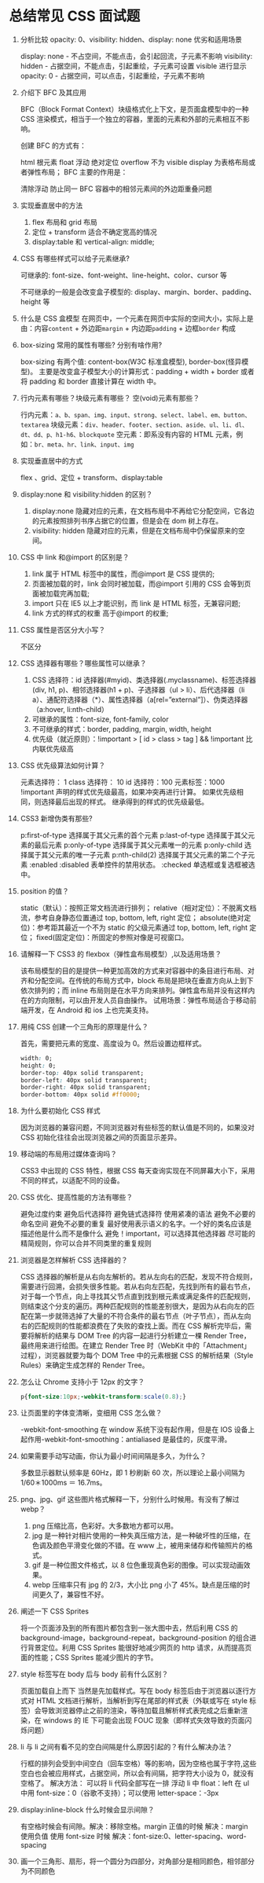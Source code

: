 # 总结常见 CSS 面试题

1. 分析比较 opacity: 0、visibility: hidden、display: none 优劣和适用场景

   display: none - 不占空间，不能点击，会引起回流，子元素不影响
   visibility: hidden - 占据空间，不能点击，引起重绘，子元素可设置 visible 进行显示
   opacity: 0 - 占据空间，可以点击，引起重绘，子元素不影响

2. 介绍下 BFC 及其应用

   BFC（Block Format Context）块级格式化上下文，是页面盒模型中的一种 CSS 渲染模式，相当于一个独立的容器，里面的元素和外部的元素相互不影响。

   创建 BFC 的方式有：

   html 根元素
   float 浮动
   绝对定位
   overflow 不为 visible
   display 为表格布局或者弹性布局；
   BFC 主要的作用是：

   清除浮动
   防止同一 BFC 容器中的相邻元素间的外边距重叠问题

3. 实现垂直居中的方法

   1. flex 布局和 grid 布局
   2. 定位 + transform 适合不确定宽高的情况
   3. display:table 和 vertical-align: middle;

4. CSS 有哪些样式可以给子元素继承?

   可继承的:
   font-size、font-weight、line-height、color、cursor 等

   不可继承的一般是会改变盒子模型的:
   display、margin、border、padding、height 等

5. 什么是 CSS 盒模型
   在网页中，一个元素在网页中实际的空间大小，实际上是由：内容`content` + 外边距`margin` + 内边距`padding` + 边框`border` 构成

6. box-sizing 常用的属性有哪些? 分别有啥作用?

   box-sizing 有两个值: content-box(W3C 标准盒模型), border-box(怪异模型)。
   主要是改变盒子模型大小的计算形式：padding + width + border 或者 将 padding 和 border 直接计算在 width 中。

7. 行内元素有哪些？块级元素有哪些？ 空(void)元素有那些？

   行内元素：`a、b、span、img、input、strong、select、label、em、button、textarea`
   块级元素：`div、header、footer、section、aside、ul、li、dl、dt、dd、p、h1-h6、blockquote`
   空元素：即系没有内容的 HTML 元素，例如：`br、meta、hr、link、input、img`

8. 实现垂直居中的方式

   flex 、grid、定位 + transform、display:table

9. display:none 和 visibility:hidden 的区别？

   1. display:none 隐藏对应的元素，在文档布局中不再给它分配空间，它各边的元素按照排列书序占据它的位置，但是会在 dom 树上存在。
   2. visibility: hidden 隐藏对应的元素，但是在文档布局中仍保留原来的空间。

10. CSS 中 link 和@import 的区别是？

    1. link 属于 HTML 标签中的属性，而@import 是 CSS 提供的;
    2. 页面被加载的时，link 会同时被加载，而@import 引用的 CSS 会等到页面被加载完再加载;
    3. import 只在 IE5 以上才能识别，而 link 是 HTML 标签，无兼容问题;
    4. link 方式的样式的权重 高于@import 的权重;

11. CSS 属性是否区分大小写？

    不区分

12. CSS 选择器有哪些？哪些属性可以继承？

    1. CSS 选择符：id 选择器(#myid)、类选择器(.myclassname)、标签选择器(div, h1, p)、相邻选择器(h1 + p)、子选择器（ul > li）、后代选择器（li a）、通配符选择器（\*）、属性选择器（a[rel=”external”]）、伪类选择器（a:hover, li:nth-child）
    2. 可继承的属性：font-size, font-family, color
    3. 不可继承的样式：border, padding, margin, width, height
    4. 优先级（就近原则）：!important > [ id > class > tag ] && !important 比内联优先级高

13. CSS 优先级算法如何计算？

    元素选择符： 1
    class 选择符： 10
    id 选择符：100
    元素标签：1000
    !important 声明的样式优先级最高，如果冲突再进行计算。
    如果优先级相同，则选择最后出现的样式。
    继承得到的样式的优先级最低。

14. CSS3 新增伪类有那些?

    p:first-of-type 选择属于其父元素的首个元素
    p:last-of-type 选择属于其父元素的最后元素
    p:only-of-type 选择属于其父元素唯一的元素
    p:only-child 选择属于其父元素的唯一子元素
    p:nth-child(2) 选择属于其父元素的第二个子元素
    :enabled :disabled 表单控件的禁用状态。
    :checked 单选框或复选框被选中。

15. position 的值？

    static（默认）：按照正常文档流进行排列；
    relative（相对定位）：不脱离文档流，参考自身静态位置通过 top, bottom, left, right 定位；
    absolute(绝对定位)：参考距其最近一个不为 static 的父级元素通过 top, bottom, left, right 定位；
    fixed(固定定位)：所固定的参照对像是可视窗口。

16. 请解释一下 CSS3 的 flexbox（弹性盒布局模型）,以及适用场景？

    该布局模型的目的是提供一种更加高效的方式来对容器中的条目进行布局、对齐和分配空间。在传统的布局方式中，block 布局是把块在垂直方向从上到下依次排列的；而 inline 布局则是在水平方向来排列。弹性盒布局并没有这样内在的方向限制，可以由开发人员自由操作。
    试用场景：弹性布局适合于移动前端开发，在 Android 和 ios 上也完美支持。

17. 用纯 CSS 创建一个三角形的原理是什么？

    首先，需要把元素的宽度、高度设为 0。然后设置边框样式。

    ```css
    width: 0;
    height: 0;
    border-top: 40px solid transparent;
    border-left: 40px solid transparent;
    border-right: 40px solid transparent;
    border-bottom: 40px solid #ff0000;
    ```

18. 为什么要初始化 CSS 样式

    因为浏览器的兼容问题，不同浏览器对有些标签的默认值是不同的，如果没对 CSS 初始化往往会出现浏览器之间的页面显示差异。

19. 移动端的布局用过媒体查询吗？

    CSS3 中出现的 CSS 特性，根据 CSS 每天查询实现在不同屏幕大小下，采用不同的样式，以适配不同的设备。

20. CSS 优化、提高性能的方法有哪些？

    避免过度约束
    避免后代选择符
    避免链式选择符
    使用紧凑的语法
    避免不必要的命名空间
    避免不必要的重复
    最好使用表示语义的名字。一个好的类名应该是描述他是什么而不是像什么
    避免！important，可以选择其他选择器
    尽可能的精简规则，你可以合并不同类里的重复规则

21. 浏览器是怎样解析 CSS 选择器的？

    CSS 选择器的解析是从右向左解析的。若从左向右的匹配，发现不符合规则，需要进行回溯，会损失很多性能。若从右向左匹配，先找到所有的最右节点，对于每一个节点，向上寻找其父节点直到找到根元素或满足条件的匹配规则，则结束这个分支的遍历。两种匹配规则的性能差别很大，是因为从右向左的匹配在第一步就筛选掉了大量的不符合条件的最右节点（叶子节点），而从左向右的匹配规则的性能都浪费在了失败的查找上面。而在 CSS 解析完毕后，需要将解析的结果与 DOM Tree 的内容一起进行分析建立一棵 Render Tree，最终用来进行绘图。在建立 Render Tree 时（WebKit 中的「Attachment」过程），浏览器就要为每个 DOM Tree 中的元素根据 CSS 的解析结果（Style Rules）来确定生成怎样的 Render Tree。

22. 怎么让 Chrome 支持小于 12px 的文字？

    ```CSS
    p{font-size:10px;-webkit-transform:scale(0.8);}
    ```

23. 让页面里的字体变清晰，变细用 CSS 怎么做？

    -webkit-font-smoothing 在 window 系统下没有起作用，但是在 IOS 设备上起作用-webkit-font-smoothing：antialiased 是最佳的，灰度平滑。

24. 如果需要手动写动画，你认为最小时间间隔是多久，为什么？

    多数显示器默认频率是 60Hz，即 1 秒刷新 60 次，所以理论上最小间隔为 1/60＊1000ms ＝ 16.7ms。

25. png、jpg、gif 这些图片格式解释一下，分别什么时候用。有没有了解过 webp？

    1. png 压缩比高，色彩好。大多数地方都可以用。
    2. jpg 是一种针对相片使用的一种失真压缩方法，是一种破坏性的压缩，在色调及颜色平滑变化做的不错。在 www 上，被用来储存和传输照片的格式。
    3. gif 是一种位图文件格式，以 8 位色重现真色彩的图像。可以实现动画效果。
    4. webp 压缩率只有 jpg 的 2/3，大小比 png 小了 45%。缺点是压缩的时间更久了，兼容性不好。

26. 阐述一下 CSS Sprites

    将一个页面涉及到的所有图片都包含到一张大图中去，然后利用 CSS 的 background-image，background-repeat，background-position 的组合进行背景定位。利用 CSS Sprites 能很好地减少网页的 http 请求，从而提高页面的性能；CSS Sprites 能减少图片的字节。

27. style 标签写在 body 后与 body 前有什么区别？

    页面加载自上而下 当然是先加载样式。写在 body 标签后由于浏览器以逐行方式对 HTML 文档进行解析，当解析到写在尾部的样式表（外联或写在 style 标签）会导致浏览器停止之前的渲染，等待加载且解析样式表完成之后重新渲染，在 windows 的 IE 下可能会出现 FOUC 现象（即样式失效导致的页面闪烁问题）

28. li 与 li 之间有看不见的空白间隔是什么原因引起的？有什么解决办法？

    行框的排列会受到中间空白（回车空格）等的影响，因为空格也属于字符,这些空白也会被应用样式，占据空间，所以会有间隔，把字符大小设为 0，就没有空格了。
    解决方法：
    可以将 li 代码全部写在一排
    浮动 li 中 float：left
    在 ul 中用 font-size：0（谷歌不支持）；可以使用 letter-space：-3px

29. display:inline-block 什么时候会显示间隙？

    有空格时候会有间隙。解决：移除空格。margin 正值的时候 解决：margin 使用负值
    使用 font-size 时候 解决：font-size:0、letter-spacing、word-spacing

30. 画一个三角形、扇形，将一个圆分为四部分，对角部分是相同颜色，相邻部分为不同颜色
